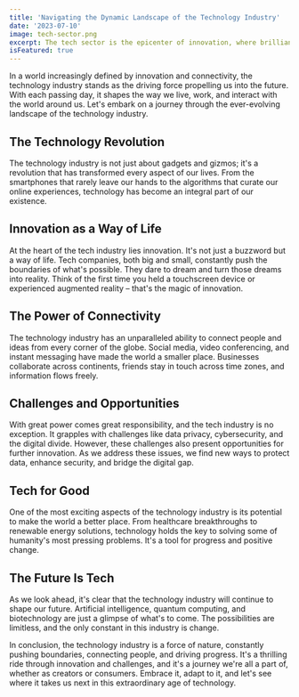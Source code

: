 ```yaml
---
title: 'Navigating the Dynamic Landscape of the Technology Industry'
date: '2023-07-10'
image: tech-sector.png
excerpt: The tech sector is the epicenter of innovation, where brilliant minds craft solutions to complex problems, shaping the future through cutting-edge advancements in software, hardware, and beyond.
isFeatured: true
---
```


In a world increasingly defined by innovation and connectivity, the technology industry stands as the driving force propelling us into the future. With each passing day, it shapes the way we live, work, and interact with the world around us. Let's embark on a journey through the ever-evolving landscape of the technology industry.

## The Technology Revolution

The technology industry is not just about gadgets and gizmos; it's a revolution that has transformed every aspect of our lives. From the smartphones that rarely leave our hands to the algorithms that curate our online experiences, technology has become an integral part of our existence.

## Innovation as a Way of Life

At the heart of the tech industry lies innovation. It's not just a buzzword but a way of life. Tech companies, both big and small, constantly push the boundaries of what's possible. They dare to dream and turn those dreams into reality. Think of the first time you held a touchscreen device or experienced augmented reality – that's the magic of innovation.

## The Power of Connectivity

The technology industry has an unparalleled ability to connect people and ideas from every corner of the globe. Social media, video conferencing, and instant messaging have made the world a smaller place. Businesses collaborate across continents, friends stay in touch across time zones, and information flows freely.

## Challenges and Opportunities

With great power comes great responsibility, and the tech industry is no exception. It grapples with challenges like data privacy, cybersecurity, and the digital divide. However, these challenges also present opportunities for further innovation. As we address these issues, we find new ways to protect data, enhance security, and bridge the digital gap.

## Tech for Good

One of the most exciting aspects of the technology industry is its potential to make the world a better place. From healthcare breakthroughs to renewable energy solutions, technology holds the key to solving some of humanity's most pressing problems. It's a tool for progress and positive change.

## The Future Is Tech

As we look ahead, it's clear that the technology industry will continue to shape our future. Artificial intelligence, quantum computing, and biotechnology are just a glimpse of what's to come. The possibilities are limitless, and the only constant in this industry is change.

In conclusion, the technology industry is a force of nature, constantly pushing boundaries, connecting people, and driving progress. It's a thrilling ride through innovation and challenges, and it's a journey we're all a part of, whether as creators or consumers. Embrace it, adapt to it, and let's see where it takes us next in this extraordinary age of technology.
